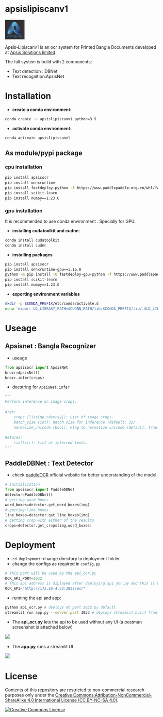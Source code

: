 # apsislipiscanv1
![](/usage/images/apsis.png) 

Apsis-Lipiscanv1 is an ocr system for Printed Bangla Documents developed at [Apsis Solutions limited](https://apsissolutions.com/)

The full system is build with 2 components: 
* Text detection : DBNet
* Text recognition:ApsisNet
    
# **Installation**

* **create a conda environment**: 

```bash
conda create -n apsislipiscanv1 python=3.9
```

* **activate conda environment**: 

```bash
conda activate apsislipiscanv1

```

## **As module/pypi package**
### **cpu installation**

```bash
pip install apsisocr
pip install onnxruntime
pip install fastdeploy-python -f https://www.paddlepaddle.org.cn/whl/fastdeploy.html
pip install scikit-learn
pip install numpy==1.23.0
```

### **gpu installation**

It is recommended to use conda environment . Specially for GPU.

* **installing cudatoolkit and cudnn**: 

```bash
conda install cudatoolkit
conda install cudnn
```

* **installing packages**

```bash
pip install apsisocr
pip install onnxruntime-gpu==1.16.0
python -m pip install -U fastdeploy-gpu-python -f https://www.paddlepaddle.org.cn/whl/fastdeploy.html
pip install scikit-learn
pip install numpy==1.23.0
```

* **exporting environment variables**

```bash
mkdir -p $CONDA_PREFIX/etc/conda/activate.d
echo 'export LD_LIBRARY_PATH=$CUDNN_PATH/lib:$CONDA_PREFIX/lib/:$LD_LIBRARY_PATH' >> $CONDA_PREFIX/etc/conda/activate.d/env_vars.sh
```


# Useage


## Apsisnet : Bangla Recognizer

* useage
```python
from apsisocr import ApsisNet
bnocr=ApsisNet()
bnocr.infer(crops)
```
* docstring for ```ApsisNet.infer```

```python
"""
Perform inference on image crops.

Args:
    crops (list[np.ndarray]): List of image crops.
    batch_size (int): Batch size for inference (default: 32).
    normalize_unicode (bool): Flag to normalize unicode (default: True).

Returns:
    list[str]: List of inferred texts.
"""
```


## PaddleDBNet : Text Detector

* check [paddleOCR](https://github.com/PaddlePaddle/PaddleOCR) official website for better understanding of the model

```python
# initialization
from apsisocr import PaddleDBNet
detector=PaddleDBNet()
# getting word boxes
word_boxes=detector.get_word_boxes(img)
# getting line boxes
line_boxes=detector.get_line_boxes(img)
# getting crop with either of the results
crops=detector.get_crops(img,word_boxes)
```




# **Deployment**
* ```cd deployment```: change directory to deployment folder
* change the configs as required in ```config.py```

```python
# This port will be used by the api_ocr.py 
OCR_API_PORT=3032
# This api address is diplayed after deploying api_ocr.py and this is used in app.py  
OCR_API="http://172.20.4.53:3032/ocr"
```
* running the api and app:

```bash
python api_ocr.py # deploys at port 3032 by defautl
streamlit run app.py --server.port 3033 # deploys streamlit built frontend at 3033 port
```
* The **api_ocr.py** lets the api to be used without any UI (a postman screenshot is attached below)

![](/deployment/images/api_ocr.png) 

* The **app.py** runs a streamlit UI 

![](/deployment/images/app.png) 



# License
Contents of this repository are restricted to non-commercial research purposes only under the [Creative Commons Attribution-NonCommercial-ShareAlike 4.0 International License (CC BY-NC-SA 4.0)](https://creativecommons.org/licenses/by-nc-sa/4.0/). 

<a rel="license" href="http://creativecommons.org/licenses/by-nc-sa/4.0/"><img alt="Creative Commons License" style="border-width:0" src="https://i.creativecommons.org/l/by-nc-sa/4.0/88x31.png" /></a>

